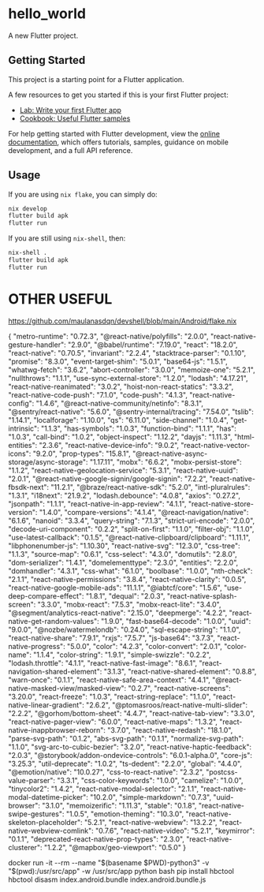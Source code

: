 # hello_world

A new Flutter project.

## Getting Started

This project is a starting point for a Flutter application.

A few resources to get you started if this is your first Flutter project:

- [Lab: Write your first Flutter app](https://docs.flutter.dev/get-started/codelab)
- [Cookbook: Useful Flutter samples](https://docs.flutter.dev/cookbook)

For help getting started with Flutter development, view the
[online documentation](https://docs.flutter.dev/), which offers tutorials,
samples, guidance on mobile development, and a full API reference.

## Usage

If you are using `nix flake`, you can simply do:

```sh
nix develop
flutter build apk
flutter run
```

If you are still using `nix-shell`, then:

```sh
nix-shell .
flutter build apk
flutter run
```

# OTHER USEFUL

https://github.com/maulanasdqn/devshell/blob/main/Android/flake.nix


{
  "metro-runtime": "0.72.3",
  "@react-native/polyfills": "2.0.0",
  "react-native-gesture-handler": "2.9.0",
  "@babel/runtime": "7.19.0",
  "react": "18.2.0",
  "react-native": "0.70.5",
  "invariant": "2.2.4",
  "stacktrace-parser": "0.1.10",
  "promise": "8.3.0",
  "event-target-shim": "5.0.1",
  "base64-js": "1.5.1",
  "whatwg-fetch": "3.6.2",
  "abort-controller": "3.0.0",
  "memoize-one": "5.2.1",
  "nullthrows": "1.1.1",
  "use-sync-external-store": "1.2.0",
  "lodash": "4.17.21",
  "react-native-reanimated": "3.0.2",
  "hoist-non-react-statics": "3.3.2",
  "react-native-code-push": "7.1.0",
  "code-push": "4.1.3",
  "react-native-config": "1.4.6",
  "@react-native-community/netinfo": "8.3.1",
  "@sentry/react-native": "5.6.0",
  "@sentry-internal/tracing": "7.54.0",
  "tslib": "1.14.1",
  "localforage": "1.10.0",
  "qs": "6.11.0",
  "side-channel": "1.0.4",
  "get-intrinsic": "1.1.3",
  "has-symbols": "1.0.3",
  "function-bind": "1.1.1",
  "has": "1.0.3",
  "call-bind": "1.0.2",
  "object-inspect": "1.12.2",
  "dayjs": "1.11.3",
  "html-entities": "2.3.6",
  "react-native-device-info": "9.0.2",
  "react-native-vector-icons": "9.2.0",
  "prop-types": "15.8.1",
  "@react-native-async-storage/async-storage": "1.17.11",
  "mobx": "6.6.2",
  "mobx-persist-store": "1.1.2",
  "react-native-geolocation-service": "5.3.1",
  "react-native-uuid": "2.0.1",
  "@react-native-google-signin/google-signin": "7.2.2",
  "react-native-fbsdk-next": "11.2.1",
  "@braze/react-native-sdk": "5.2.0",
  "intl-pluralrules": "1.3.1",
  "i18next": "21.9.2",
  "lodash.debounce": "4.0.8",
  "axios": "0.27.2",
  "jsonpath": "1.1.1",
  "react-native-in-app-review": "4.1.1",
  "react-native-store-version": "1.4.0",
  "compare-versions": "4.1.4",
  "@react-navigation/native": "6.1.6",
  "nanoid": "3.3.4",
  "query-string": "7.1.3",
  "strict-uri-encode": "2.0.0",
  "decode-uri-component": "0.2.2",
  "split-on-first": "1.1.0",
  "filter-obj": "1.1.0",
  "use-latest-callback": "0.1.5",
  "@react-native-clipboard/clipboard": "1.11.1",
  "libphonenumber-js": "1.10.30",
  "react-native-svg": "12.3.0",
  "css-tree": "1.1.3",
  "source-map": "0.6.1",
  "css-select": "4.3.0",
  "domutils": "2.8.0",
  "dom-serializer": "1.4.1",
  "domelementtype": "2.3.0",
  "entities": "2.2.0",
  "domhandler": "4.3.1",
  "css-what": "6.1.0",
  "boolbase": "1.0.0",
  "nth-check": "2.1.1",
  "react-native-permissions": "3.8.4",
  "react-native-clarity": "0.0.5",
  "react-native-google-mobile-ads": "11.1.1",
  "@iabtcf/core": "1.5.6",
  "use-deep-compare-effect": "1.8.1",
  "dequal": "2.0.3",
  "react-native-splash-screen": "3.3.0",
  "mobx-react": "7.5.3",
  "mobx-react-lite": "3.4.0",
  "@segment/analytics-react-native": "2.15.0",
  "deepmerge": "4.2.2",
  "react-native-get-random-values": "1.9.0",
  "fast-base64-decode": "1.0.0",
  "uuid": "9.0.0",
  "@nozbe/watermelondb": "0.24.0",
  "sql-escape-string": "1.1.0",
  "react-native-share": "7.9.1",
  "rxjs": "7.5.7",
  "js-base64": "3.7.3",
  "react-native-progress": "5.0.0",
  "color": "4.2.3",
  "color-convert": "2.0.1",
  "color-name": "1.1.4",
  "color-string": "1.9.1",
  "simple-swizzle": "0.2.2",
  "lodash.throttle": "4.1.1",
  "react-native-fast-image": "8.6.1",
  "react-navigation-shared-element": "3.1.3",
  "react-native-shared-element": "0.8.8",
  "warn-once": "0.1.1",
  "react-native-safe-area-context": "4.4.1",
  "@react-native-masked-view/masked-view": "0.2.7",
  "react-native-screens": "3.20.0",
  "react-freeze": "1.0.3",
  "react-string-replace": "1.1.0",
  "react-native-linear-gradient": "2.6.2",
  "@ptomasroos/react-native-multi-slider": "2.2.2",
  "@gorhom/bottom-sheet": "4.4.7",
  "react-native-tab-view": "3.3.0",
  "react-native-pager-view": "6.0.0",
  "react-native-maps": "1.3.2",
  "react-native-inappbrowser-reborn": "3.7.0",
  "react-native-redash": "18.1.0",
  "parse-svg-path": "0.1.2",
  "abs-svg-path": "0.1.1",
  "normalize-svg-path": "1.1.0",
  "svg-arc-to-cubic-bezier": "3.2.0",
  "react-native-haptic-feedback": "2.0.3",
  "@storybook/addon-ondevice-controls": "6.0.1-alpha.0",
  "core-js": "3.25.3",
  "util-deprecate": "1.0.2",
  "ts-dedent": "2.2.0",
  "global": "4.4.0",
  "@emotion/native": "10.0.27",
  "css-to-react-native": "2.3.2",
  "postcss-value-parser": "3.3.1",
  "css-color-keywords": "1.0.0",
  "camelize": "1.0.0",
  "tinycolor2": "1.4.2",
  "react-native-modal-selector": "2.1.1",
  "react-native-modal-datetime-picker": "10.2.0",
  "simple-markdown": "0.7.3",
  "uuid-browser": "3.1.0",
  "memoizerific": "1.11.3",
  "stable": "0.1.8",
  "react-native-swipe-gestures": "1.0.5",
  "emotion-theming": "10.3.0",
  "react-native-skeleton-placeholder": "5.2.1",
  "react-native-webview": "13.2.2",
  "react-native-webview-comlink": "0.7.6",
  "react-native-video": "5.2.1",
  "keymirror": "0.1.1",
  "deprecated-react-native-prop-types": "2.3.0",
  "react-native-clusterer": "1.2.2",
  "@mapbox/geo-viewport": "0.5.0"
}


docker run -it --rm --name "$(basename $PWD)-python3" -v "$(pwd):/usr/src/app" -w /usr/src/app python bash
pip install hbctool
hbctool disasm index.android.bundle index.android.bundle.js
